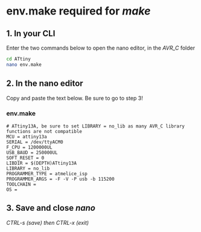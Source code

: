 # env.make required for *make*

## 1. In your CLI
Enter the two commands below to open the nano editor, in the *AVR_C* folder
```bash
cd ATtiny
nano env.make
```

## 2. In the nano editor
Copy and paste the text below. Be sure to go to step 3!

### env.make
```make
# ATtiny13A, be sure to set LIBRARY = no_lib as many AVR_C library functions are not compatible
MCU = attiny13a
SERIAL = /dev/ttyACM0
F_CPU = 1200000UL
USB_BAUD = 250000UL
SOFT_RESET = 0
LIBDIR = $(DEPTH)ATtiny13A
LIBRARY = no_lib
PROGRAMMER_TYPE = atmelice_isp
PROGRAMMER_ARGS = -F -V -P usb -b 115200
TOOLCHAIN =
OS =
```

## 3. Save and close *nano*

*CTRL-s (save) then CTRL-x (exit)*
